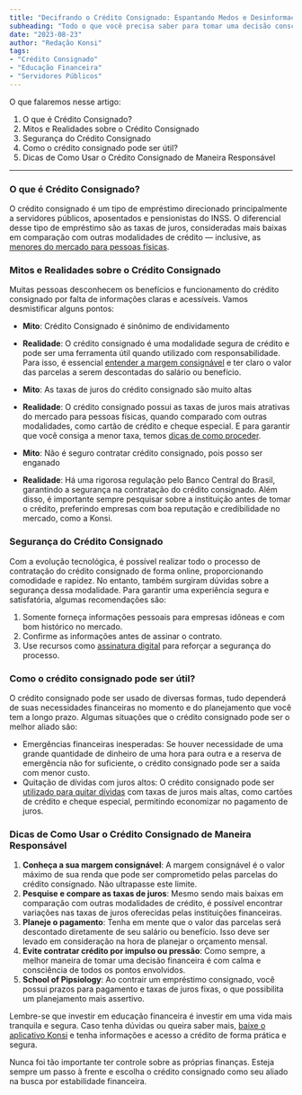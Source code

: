 ```yaml
---
title: "Decifrando o Crédito Consignado: Espantando Medos e Desinformação"
subheading: "Todo o que você precisa saber para tomar uma decisão consciente e segura"
date: "2023-08-23"
author: "Redação Konsi"
tags: 
- "Crédito Consignado"
- "Educação Financeira"
- "Servidores Públicos"
---
```


O que falaremos nesse artigo: 
1. O que é Crédito Consignado?
2. Mitos e Realidades sobre o Crédito Consignado
3. Segurança do Crédito Consignado
4. Como o crédito consignado pode ser útil?
5. Dicas de Como Usar o Crédito Consignado de Maneira Responsável

---

### O que é Crédito Consignado?

O crédito consignado é um tipo de empréstimo direcionado principalmente a servidores públicos, aposentados e pensionistas do INSS. O diferencial desse tipo de empréstimo são as taxas de juros, consideradas mais baixas em comparação com outras modalidades de crédito — inclusive, as [menores do mercado para pessoas físicas](https://konsi.com.br/postagens/por-que-o-crdito-consignado-a-melhor-escolha-para-servidores-pblicos/).

### Mitos e Realidades sobre o Crédito Consignado

Muitas pessoas desconhecem os benefícios e funcionamento do crédito consignado por falta de informações claras e acessíveis. Vamos desmistificar alguns pontos:

- **Mito**: Crédito Consignado é sinônimo de endividamento
- **Realidade**: O crédito consignado é uma modalidade segura de crédito e pode ser uma ferramenta útil quando utilizado com responsabilidade. Para isso, é essencial [entender a margem consignável](https://konsi.com.br/postagens/entendendo-a-margem-consignvel-como-planejar-seu-crdito-consignado/) e ter claro o valor das parcelas a serem descontadas do salário ou benefício.

- **Mito**: As taxas de juros do crédito consignado são muito altas
- **Realidade**: O crédito consignado possui as taxas de juros mais atrativas do mercado para pessoas físicas, quando comparado com outras modalidades, como cartão de crédito e cheque especial. E para garantir que você consiga a menor taxa, temos [dicas de como proceder](https://konsi.com.br/postagens/7-dicas-para-conseguir-a-menor-taxa-de-juros-no-consignado/).

- **Mito**: Não é seguro contratar crédito consignado, pois posso ser enganado
- **Realidade**: Há uma rigorosa regulação pelo Banco Central do Brasil, garantindo a segurança na contratação do crédito consignado. Além disso, é importante sempre pesquisar sobre a instituição antes de tomar o crédito, preferindo empresas com boa reputação e credibilidade no mercado, como a Konsi.

### Segurança do Crédito Consignado

Com a evolução tecnológica, é possível realizar todo o processo de contratação do crédito consignado de forma online, proporcionando comodidade e rapidez. No entanto, também surgiram dúvidas sobre a segurança dessa modalidade. Para garantir uma experiência segura e satisfatória, algumas recomendações são:

1. Somente forneça informações pessoais para empresas idôneas e com bom histórico no mercado.
2. Confirme as informações antes de assinar o contrato.
3. Use recursos como [assinatura digital](https://konsi.com.br/postagens/assinatura-digital-para-emprestimo-consignado-como-fazer/) para reforçar a segurança do processo.

### Como o crédito consignado pode ser útil?

O crédito consignado pode ser usado de diversas formas, tudo dependerá de suas necessidades financeiras no momento e do planejamento que você tem a longo prazo. Algumas situações que o crédito consignado pode ser o melhor aliado são:

- Emergências financeiras inesperadas: Se houver necessidade de uma grande quantidade de dinheiro de uma hora para outra e a reserva de emergência não for suficiente, o crédito consignado pode ser a saída com menor custo.
- Quitação de dívidas com juros altos: O crédito consignado pode ser [utilizado para quitar dívidas](https://konsi.com.br/postagens/como-usar-o-crdito-consignado-para-quitar-dvidas-caras/) com taxas de juros mais altas, como cartões de crédito e cheque especial, permitindo economizar no pagamento de juros.

### Dicas de Como Usar o Crédito Consignado de Maneira Responsável

1. **Conheça a sua margem consignável**: A margem consignável é o valor máximo de sua renda que pode ser comprometido pelas parcelas do crédito consignado. Não ultrapasse este limite.
2. **Pesquise e compare as taxas de juros**: Mesmo sendo mais baixas em comparação com outras modalidades de crédito, é possível encontrar variações nas taxas de juros oferecidas pelas instituições financeiras.
3. **Planeje o pagamento**: Tenha em mente que o valor das parcelas será descontado diretamente de seu salário ou benefício. Isso deve ser levado em consideração na hora de planejar o orçamento mensal.
4. **Evite contratar crédito por impulso ou pressão**: Como sempre, a melhor maneira de tomar uma decisão financeira é com calma e consciência de todos os pontos envolvidos.
5. **School of Pipsiology**: Ao contrair um empréstimo consignado, você possui prazos para pagamento e taxas de juros fixas, o que possibilita um planejamento mais assertivo.

Lembre-se que investir em educação financeira é investir em uma vida mais tranquila e segura. Caso tenha dúvidas ou queira saber mais, [baixe o aplicativo Konsi](https://play.google.com/store/apps/details?id=br.com.konsi) e tenha informações e acesso a crédito de forma prática e segura. 

Nunca foi tão importante ter controle sobre as próprias finanças. Esteja sempre um passo à frente e escolha o crédito consignado como seu aliado na busca por estabilidade financeira.